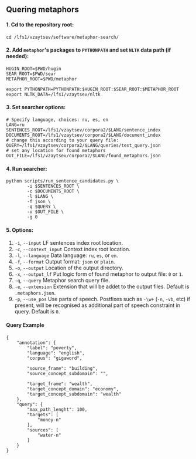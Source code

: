 ## Quering metaphors

#### 1. Cd to the repository root:

```
cd /lfs1/vzaytsev/software/metaphor-search/
```

#### 2. Add `metaphor`'s packages to `PYTHONPATH` and set `NLTK` data path (if needed):

```
HUGIN_ROOT=$PWD/hugin
SEAR_ROOT=$PWD/sear
METAPHOR_ROOT=$PWD/metaphor

export PYTHONPATH=PYTHONPATH:$HUGIN_ROOT:$SEAR_ROOT:$METAPHOR_ROOT
export NLTK_DATA=/lfs1/vzaytsev/nltk

```

#### 3. Set searcher options:

```
# Specify language, choices: ru, es, en
LANG=ru
SENTENCES_ROOT=/lfs1/vzaytsev/corpora2/$LANG/sentence_index
DOCUMENTS_ROOT=/lfs1/vzaytsev/corpora2/$LANG/document_index
# change this according to your query file:
QUERY=/lfs1/vzaytsev/corpora2/$LANG/queries/test_query.json
# set any location for found metaphors
OUT_FILE=/lfs1/vzaytsev/corpora2/$LANG/found_metaphors.json
```

#### 4. Run searcher:

```
python scripts/run_sentence_candidates.py \
		-i $SENTENCES_ROOT \
		-c $DOCUMENTS_ROOT \
		-l $LANG \
		-f json \
		-q $QUERY \
		-o $OUT_FILE \
		-g 0
```

#### 5. Options:

 1. `-i`, `--input` 			LF sentences index root location.
 2. `-c`, `--context_input`	Context index root location.
 3. `-l`, `--language`			Data language: `ru`, `es`, or `en`.
 4. `-f`, `--format`			Output format: `json` or `plain`.
 5. `-o`, `--output`			Location of the output directory.
 6. `-x`, `--output_lf`			Put logic form of found metaphor to output file: `0` or `1`.
 7. `-q`, `--query`				Metaphor search query file.
 8. `-e`, `--extension`			Extension that will be addet to the output files. Default is `.metaphors.json`.
 9. `-p`, `--use_pos`			Use parts of speech. Postfixes such as `-\w+` (`-n`, `-vb`, etc) if present, will be recognised as additional part of speech constraint in query. Default is `0`.

#### Query Example

```
{
    "annotation": {
        "label": "poverty",
        "language": "english",
        "corpus": "gigaword",

        "source_frame": "building",
        "source_concept_subdomain": "",

        "target_frame": "wealth",
        "target_concept_domain": "economy",
        "target_concept_subdomain": "wealth"
    },
    "query": {
        "max_path_lenght": 100,
        "targets": [
            "money-n"
        ],
        "sources": [
            "water-n"
        ]
    }
}
```
